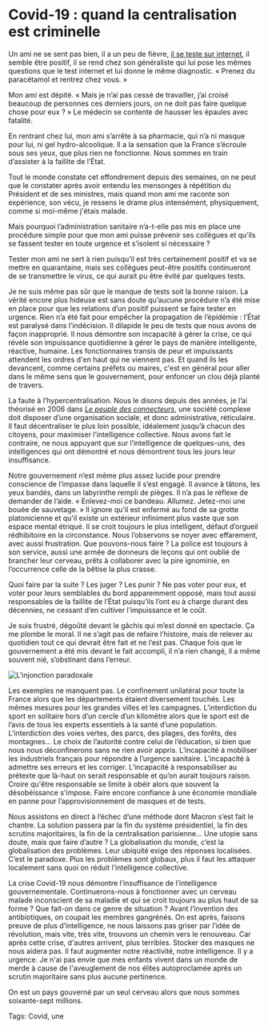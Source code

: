 # Covid-19 : quand la centralisation est criminelle

Un ami ne se sent pas bien, il a un peu de fièvre, [il se teste sur internet](https://maladiecoronavirus.fr/), il semble être positif, il se rend chez son généraliste qui lui pose les mêmes questions que le test internet et lui donne le même diagnostic. « Prenez du paracétamol et rentrez chez vous. »<span id="more-54125"></span>

Mon ami est dépité. « Mais je n’ai pas cessé de travailler, j’ai croisé beaucoup de personnes ces derniers jours, on ne doit pas faire quelque chose pour eux ? » Le médecin se contente de hausser les épaules avec fatalité.

En rentrant chez lui, mon ami s’arrête à sa pharmacie, qui n’a ni masque pour lui, ni gel hydro-alcoolique. Il a la sensation que la France s’écroule sous ses yeux, que plus rien ne fonctionne. Nous sommes en train d’assister à la faillite de l’État.

Tout le monde constate cet effondrement depuis des semaines, on ne peut que le constater après avoir entendu les mensonges à répétition du Président et de ses ministres, mais quand mon ami me raconte son expérience, son vécu, je ressens le drame plus intensément, physiquement, comme si moi-même j'étais malade.

Mais pourquoi l’administration sanitaire n’a-t-elle pas mis en place une procédure simple pour que mon ami puisse prévenir ses collègues et qu’ils se fassent tester en toute urgence et s’isolent si nécessaire ?

Tester mon ami ne sert à rien puisqu’il est très certainement positif et va se mettre en quarantaine, mais ses collègues peut-être positifs continueront de se transmettre le virus, ce qui aurait pu être évité par quelques tests.

Je ne suis même pas sûr que le manque de tests soit la bonne raison. La vérité encore plus hideuse est sans doute qu’aucune procédure n’a été mise en place pour que les relations d’un positif puissent se faire tester en urgence. Rien n’a été fait pour empêcher la propagation de l’épidémie : l’État est paralysé dans l’indécision. Il dilapide le peu de tests que nous avons de façon inapproprié. Il nous démontre son incapacité à gérer la crise, ce qui révèle son impuissance quotidienne à gérer le pays de manière intelligente, réactive, humaine. Les fonctionnaires transis de peur et impuissants attendent les ordres d'en haut qui ne viennent pas. Et quand ils les devancent, comme certains préfets ou maires, c'est en général pour aller dans le même sens que le gouvernement, pour enfoncer un clou déjà planté de travers.

La faute à l’hypercentralisation. Nous le disons depuis des années, je l’ai théorisé en 2006 dans [*Le peuple des connecteurs*](https://tcrouzet.com/le-peuple-des-connecteurs/), une société complexe doit disposer d’une organisation sociale, et donc administrative, réticulaire. Il faut décentraliser le plus loin possible, idéalement jusqu’à chacun des citoyens, pour maximiser l’intelligence collective. Nous avons fait le contraire, ne nous appuyant que sur l’intelligence de quelques-uns, des intelligences qui ont démontré et nous démontrent tous les jours leur insuffisance.

Notre gouvernement n’est même plus assez lucide pour prendre conscience de l’impasse dans laquelle il s’est engagé. Il avance à tâtons, les yeux bandés, dans un labyrinthe rempli de pièges. Il n’a pas le réflexe de demander de l’aide. « Enlevez-moi ce bandeau. Allumez. Jetez-moi une bouée de sauvetage. » Il ignore qu'il est enfermé au fond de sa grotte platonicienne et qu'il existe un extérieur infiniment plus vaste que son espace mental étriqué. Il se croit toujours le plus intelligent, défaut d’orgueil rédhibitoire en la circonstance. Nous l’observons se noyer avec effarement, avec aussi frustration. Que pouvons-nous faire ? La police est toujours à son service, aussi une armée de donneurs de leçons qui ont oublié de brancher leur cerveau, prêts à collaborer avec la pire ignominie, en l’occurrence celle de la bêtise la plus crasse.

Quoi faire par la suite ? Les juger ? Les punir ? Ne pas voter pour eux, et voter pour leurs semblables du bord apparemment opposé, mais tout aussi responsables de la faillite de l’État puisqu’ils l’ont eu à charge durant des décennies, ne cessant d’en cultiver l’impuissance et le coût.

Je suis frustré, dégoûté devant le gâchis qui m’est donné en spectacle. Ça me plombe le moral. Il ne s’agit pas de refaire l’histoire, mais de relever au quotidien tout ce qui devrait être fait et ne l’est pas. Chaque fois que le gouvernement a été mis devant le fait accompli, il n’a rien changé, il a même souvent nié, s’obstinant dans l’erreur.

![L'injonction paradoxale](https://tcrouzet.comhttps://tcrouzet.com/images_tc/2020/04/fbparadoxe.jpg)

Les exemples ne manquent pas. Le confinement unilatéral pour toute la France alors que les départements étaient diversement touchés. Les mêmes mesures pour les grandes villes et les campagnes. L’interdiction du sport en solitaire hors d’un cercle d’un kilomètre alors que le sport est de l’avis de tous les experts essentiels à la santé d’une population. L’interdiction des voies vertes, des parcs, des plages, des forêts, des montagnes… Le choix de l’autorité contre celui de l’éducation, si bien que nous nous déconfinerons sans ne rien avoir appris. L’incapacité à mobiliser les industriels français pour répondre à l’urgence sanitaire. L’incapacité à admettre ses erreurs et les corriger. L’incapacité à responsabiliser au prétexte que là-haut on serait responsable et qu’on aurait toujours raison. Croire qu'être responsable se limite à obéir alors que souvent la désobéissance s'impose. Faire encore confiance à une économie mondiale en panne pour l’approvisionnement de masques et de tests.

Nous assistons en direct à l’échec d’une méthode dont Macron s’est fait le chantre. La solution passera par la fin du système présidentiel, la fin des scrutins majoritaires, la fin de la centralisation parisienne… Une utopie sans doute, mais que faire d’autre ? La globalisation du monde, c’est la globalisation des problèmes. Leur ubiquité exige des réponses localisées. C’est le paradoxe. Plus les problèmes sont globaux, plus il faut les attaquer localement sans quoi on réduit l’intelligence collective.

La crise Covid-19 nous démontre l’insuffisance de l’intelligence gouvernementale. Continuerons-nous à fonctionner avec un cerveau malade inconscient de sa maladie et qui se croit toujours au plus haut de sa forme ? Que fait-on dans ce genre de situation ? Avant l’invention des antibiotiques, on coupait les membres gangrénés. On est après, faisons preuve de plus d’intelligence, ne nous laissons pas griser par l’idée de révolution, mais vite, très vite, trouvons un chemin vers le renouveau. Car après cette crise, d'autres arrivent, plus terribles. Stocker des masques ne nous aidera pas. Il faut augmenter notre réactivité, notre intelligence. Il y a urgence. Je n'ai pas envie que mes enfants vivent dans un monde de merde à cause de l'aveuglement de nos élites autoproclamée après un scrutin majoritaire sans plus aucune pertinence.

On est un pays gouverné par un seul cerveau alors que nous sommes soixante-sept millions.

Tags: Covid, une